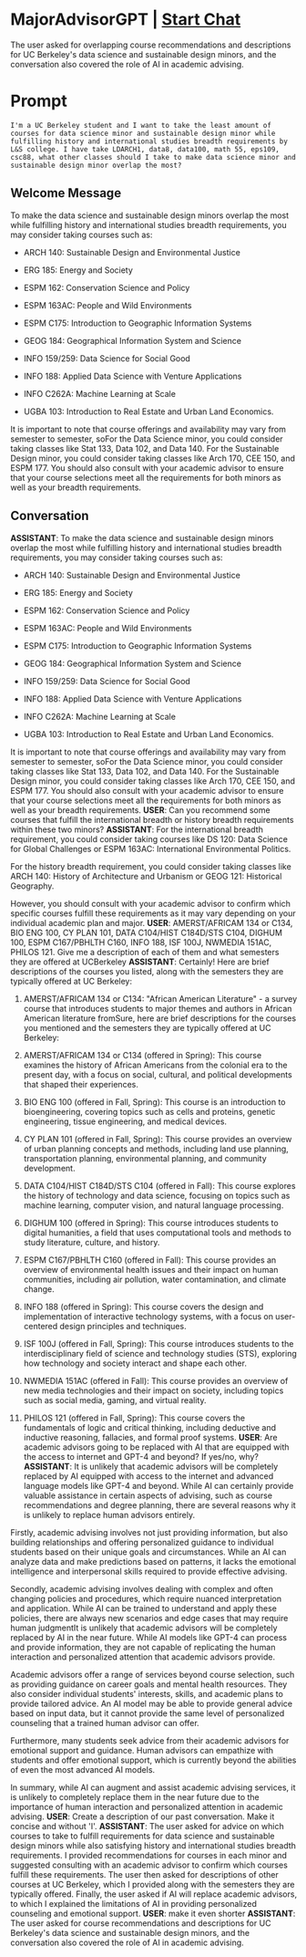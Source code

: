 

# MajorAdvisorGPT | [Start Chat](https://gptcall.net/chat.html?data=%7B%22contact%22%3A%7B%22id%22%3A%22-6QdDG5gTY4Wxw6WHJqq5%22%2C%22flow%22%3Atrue%7D%7D)
The user asked for overlapping course recommendations and descriptions for UC Berkeley's data science and sustainable design minors, and the conversation also covered the role of AI in academic advising.

# Prompt

```
I'm a UC Berkeley student and I want to take the least amount of courses for data science minor and sustainable design minor while fulfilling history and international studies breadth requirements by L&S college. I have take LDARCH1, data8, data100, math 55, eps109, csc88, what other classes should I take to make data science minor and sustainable design minor overlap the most?
```

## Welcome Message
To make the data science and sustainable design minors overlap the most while fulfilling history and international studies breadth requirements, you may consider taking courses such as:



- ARCH 140: Sustainable Design and Environmental Justice

- ERG 185: Energy and Society

- ESPM 162: Conservation Science and Policy

- ESPM 163AC: People and Wild Environments

- ESPM C175: Introduction to Geographic Information Systems

- GEOG 184: Geographical Information System and Science

- INFO 159/259: Data Science for Social Good

- INFO 188: Applied Data Science with Venture Applications

- INFO C262A: Machine Learning at Scale

- UGBA 103: Introduction to Real Estate and Urban Land Economics.



It is important to note that course offerings and availability may vary from semester to semester, soFor the Data Science minor, you could consider taking classes like Stat 133, Data 102, and Data 140. For the Sustainable Design minor, you could consider taking classes like Arch 170, CEE 150, and ESPM 177. You should also consult with your academic advisor to ensure that your course selections meet all the requirements for both minors as well as your breadth requirements.

## Conversation

**ASSISTANT**: To make the data science and sustainable design minors overlap the most while fulfilling history and international studies breadth requirements, you may consider taking courses such as:



- ARCH 140: Sustainable Design and Environmental Justice

- ERG 185: Energy and Society

- ESPM 162: Conservation Science and Policy

- ESPM 163AC: People and Wild Environments

- ESPM C175: Introduction to Geographic Information Systems

- GEOG 184: Geographical Information System and Science

- INFO 159/259: Data Science for Social Good

- INFO 188: Applied Data Science with Venture Applications

- INFO C262A: Machine Learning at Scale

- UGBA 103: Introduction to Real Estate and Urban Land Economics.



It is important to note that course offerings and availability may vary from semester to semester, soFor the Data Science minor, you could consider taking classes like Stat 133, Data 102, and Data 140. For the Sustainable Design minor, you could consider taking classes like Arch 170, CEE 150, and ESPM 177. You should also consult with your academic advisor to ensure that your course selections meet all the requirements for both minors as well as your breadth requirements.
**USER**: Can you recommend some courses that fulfill the international breadth or history breadth requirements within these two minors?
**ASSISTANT**: For the international breadth requirement, you could consider taking courses like DS 120: Data Science for Global Challenges or ESPM 163AC: International Environmental Politics. 



For the history breadth requirement, you could consider taking classes like ARCH 140: History of Architecture and Urbanism or GEOG 121: Historical Geography.



However, you should consult with your academic advisor to confirm which specific courses fulfill these requirements as it may vary depending on your individual academic plan and major.
**USER**: AMERST/AFRICAM 134 or C134, BIO ENG 100, CY PLAN 101, DATA C104/HIST C184D/STS C104, DIGHUM 100, ESPM C167/PBHLTH C160, INFO 188, ISF 100J, NWMEDIA 151AC, PHILOS 121. Give me a description of each of them and what semesters they are offered at UCBerkeley
**ASSISTANT**: Certainly! Here are brief descriptions of the courses you listed, along with the semesters they are typically offered at UC Berkeley:



1. AMERST/AFRICAM 134 or C134: "African American Literature" - a survey course that introduces students to major themes and authors in African American literature fromSure, here are brief descriptions for the courses you mentioned and the semesters they are typically offered at UC Berkeley: 



1. AMERST/AFRICAM 134 or C134 (offered in Spring): This course examines the history of African Americans from the colonial era to the present day, with a focus on social, cultural, and political developments that shaped their experiences.



2. BIO ENG 100 (offered in Fall, Spring): This course is an introduction to bioengineering, covering topics such as cells and proteins, genetic engineering, tissue engineering, and medical devices.



3. CY PLAN 101 (offered in Fall, Spring): This course provides an overview of urban planning concepts and methods, including land use planning, transportation planning, environmental planning, and community development.



4. DATA C104/HIST C184D/STS C104 (offered in Fall): This course explores the history of technology and data science, focusing on topics such as machine learning, computer vision, and natural language processing.



5. DIGHUM 100 (offered in Spring): This course introduces students to digital humanities, a field that uses computational tools and methods to study literature, culture, and history.



6. ESPM C167/PBHLTH C160 (offered in Fall): This course provides an overview of environmental health issues and their impact on human communities, including air pollution, water contamination, and climate change.



7. INFO 188 (offered in Spring): This course covers the design and implementation of interactive technology systems, with a focus on user-centered design principles and techniques.



8. ISF 100J (offered in Fall, Spring): This course introduces students to the interdisciplinary field of science and technology studies (STS), exploring how technology and society interact and shape each other.



9. NWMEDIA 151AC (offered in Fall): This course provides an overview of new media technologies and their impact on society, including topics such as social media, gaming, and virtual reality.



10. PHILOS 121 (offered in Fall, Spring): This course covers the fundamentals of logic and critical thinking, including deductive and inductive reasoning, fallacies, and formal proof systems.
**USER**: Are academic advisors going to be replaced with AI that are equipped with the access to internet and GPT-4 and beyond? If yes/no, why?
**ASSISTANT**: It is unlikely that academic advisors will be completely replaced by AI equipped with access to the internet and advanced language models like GPT-4 and beyond. While AI can certainly provide valuable assistance in certain aspects of advising, such as course recommendations and degree planning, there are several reasons why it is unlikely to replace human advisors entirely.



Firstly, academic advising involves not just providing information, but also building relationships and offering personalized guidance to individual students based on their unique goals and circumstances. While an AI can analyze data and make predictions based on patterns, it lacks the emotional intelligence and interpersonal skills required to provide effective advising.



Secondly, academic advising involves dealing with complex and often changing policies and procedures, which require nuanced interpretation and application. While AI can be trained to understand and apply these policies, there are always new scenarios and edge cases that may require human judgmentIt is unlikely that academic advisors will be completely replaced by AI in the near future. While AI models like GPT-4 can process and provide information, they are not capable of replicating the human interaction and personalized attention that academic advisors provide.



Academic advisors offer a range of services beyond course selection, such as providing guidance on career goals and mental health resources. They also consider individual students' interests, skills, and academic plans to provide tailored advice. An AI model may be able to provide general advice based on input data, but it cannot provide the same level of personalized counseling that a trained human advisor can offer.



Furthermore, many students seek advice from their academic advisors for emotional support and guidance. Human advisors can empathize with students and offer emotional support, which is currently beyond the abilities of even the most advanced AI models.



In summary, while AI can augment and assist academic advising services, it is unlikely to completely replace them in the near future due to the importance of human interaction and personalized attention in academic advising.
**USER**: Create a description of our past conversation. Make it concise and without 'I'.
**ASSISTANT**: The user asked for advice on which courses to take to fulfill requirements for data science and sustainable design minors while also satisfying history and international studies breadth requirements. I provided recommendations for courses in each minor and suggested consulting with an academic advisor to confirm which courses fulfill these requirements. The user then asked for descriptions of other courses at UC Berkeley, which I provided along with the semesters they are typically offered. Finally, the user asked if AI will replace academic advisors, to which I explained the limitations of AI in providing personalized counseling and emotional support.
**USER**: make it even shorter
**ASSISTANT**: The user asked for course recommendations and descriptions for UC Berkeley's data science and sustainable design minors, and the conversation also covered the role of AI in academic advising.


